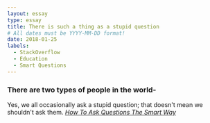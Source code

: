 ```yaml
---
layout: essay
type: essay
title: There is such a thing as a stupid question
# All dates must be YYYY-MM-DD format!
date: 2018-01-25
labels:
  - StackOverflow
  - Education
  - Smart Questions
---
```

### There are two types of people in the world-

Yes, we all occasionally ask a stupid question; that doesn't mean we shouldn't ask them.
[*How To Ask Questions The Smart Way*](http://www.catb.org/esr/faqs/smart-questions.html)
